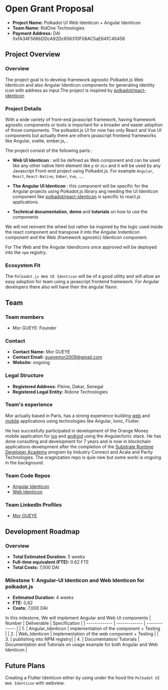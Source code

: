 # Open Grant Proposal
* **Project Name:** Polkadot UI Web Identicon + Angular Identicon
* **Team Name:** RidOne Technologies
* **Payment Address:** DAI  0xfA34F566bDDcA92Dc656310F08AC5aE64fC46456
## Project Overview 
### Overview

The project goal is to develop framework agnostic Polkadot.js Web Identicon and also Angular Identicon components for  generating identity icon with address as input.The project is inspired by [polkadot/react-identicon](https://www.npmjs.com/package/@polkadot/react-identicon)

### Project Details 

With a wide variety of front-end javascript framework, having framework agnostic components or tools is important for a broader and easier adoption of those components.
The polkadot.js UI for now has only React and Vue UI components but actually there are others javascript frontend frameworks like Angular, svelte, ember.js,..

The project consist of the following parts :

- **Web UI Identicon** : will be defined as Web component and can be used like any other native html element like  `p` or `div` and it  will be used by any Javascript Front-end project using Polkadot.js. For example `Angular`, `React`, `React-Native`, `Ember`, `Vue`, ....


- **The Angular UI Identicon** : this component will be specific for the Angular projects using Polkadot.js library ang needing the UI Identicon component like [polkadot/react-identicon](https://www.npmjs.com/package/@polkadot/react-identicon) is specific to react.js applications.

- **Technical documentation**, **demo**  and **tutorials** on how to use the components

We will not reinvent the wheel but rather be inspired by the logic used inside the react component and transpose it into the Angular Indenticon component and the Web (framework agnostic) Identicon component. 

For The Web and the Angular Idendicons once approved will be deployed into the `npm` registry.

### Ecosystem Fit 
The `Polkadot.js Web UI Identicon` will be of a good utility and will allow an easy adoption for team using a javascript frontend framework. For Angular developers there also will have their the angular flavor.

## Team 
### Team members
- Mor GUEYE: Founder
### Contact
* **Contact Name:** Mor GUEYE
* **Contact Email:** gueyemor2009@gmail.com
* **Website:** ongoing
### Legal Structure 
* **Registered Address:** Pikine, Dakar, Senegal
* **Registered Legal Entity:** Ridone Technologies
### Team's experience
Mor actually based in Paris, has a strong experience building [web](https://www.linkedin.com/in/mor-gueye-7659241a3/detail/overlay-view/urn:li:fsd_profileTreasuryMedia:(ACoAAC-oHT0Bsgb6uTTo3vFaGn_x3xd7077jBqA,1613649142392)/) and [mobile](https://www.linkedin.com/in/mor-gueye-7659241a3/detail/overlay-view/urn:li:fsd_profileTreasuryMedia:(ACoAAC-oHT0Bsgb6uTTo3vFaGn_x3xd7077jBqA,1613649240649)/) applications using technologies like Angular, Ionic, Flutter.

He has succesfully participated in development of the Orange Money mobile application 
for [ios](https://apps.apple.com/sn/app/orange-money-senegal/id1447224280) and [android](https://play.google.com/store/apps/details?id=com.orange.mobile.orangemoney&hl=fr&gl=US) using the Angular/Ionic stack.
He has done consulting and development for 7 years and is now in blockchain applications development after the completion of the [Substrate Runtime Developer Academy](https://www.industryconnect.org/substrate-runtime-developer-academy/) program by Industry Connect and Acala and Parity Technologies.
The oragnization repo is quie new but some worki is ongoing in the background.

### Team Code Repos
- [Angular Identicon](https://github.com/RidOne-technologies/polkadot-angular-identicon)
- [Web Identicon](https://github.com/RidOne-technologies/polkadot-web-identicon)

### Team LinkedIn Profiles
- [Mor GUEYE](https://www.linkedin.com/in/mor-gueye-7659241a3/)

## Development Roadmap 
### Overview
* **Total Estimated Duration:** 5 weeks
* **Full-time equivalent (FTE):** 0.62 FTE  
* **Total Costs:** 7,000 DAI

### Milestone 1: Angular-UI Identicon and Web Identicon for polkadot.js
* **Estimated Duration:** 4 weeks
* **FTE:**  0,62
* **Costs:** 7,000 DAI

In this milestone, We will implement Angular and Web  UI components
| Number | Deliverable | Specification |
| ------------- | ------------- | ------------- |
| 1. | Angular_Identicon | implementation of the component + Testing |
| 2. | Web_Identicon | implementation of the web component + Testing |
| 3. | publishing into NPM registry|
| 4. | Documentation/ Tutorials | Documentation and Tutorials on usage example for both Angular and Web Identicon |

## Future Plans
Creating a Flutter Identicon either by using under the hood the `Polkadot UI Web Identicon`  with  webview.
